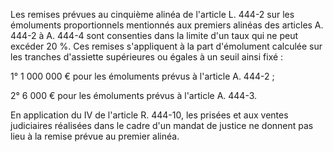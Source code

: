 Les remises prévues au cinquième alinéa de l'article L. 444-2 sur les émoluments proportionnels mentionnés aux premiers alinéas des articles A. 444-2 à A. 444-4 sont consenties dans la limite d'un taux qui ne peut excéder 20 %. Ces remises s'appliquent à la part d'émolument calculée sur les tranches d'assiette supérieures ou égales à un seuil ainsi fixé :

1° 1 000 000 € pour les émoluments prévus à l'article A. 444-2 ;

2° 6 000 € pour les émoluments prévus à l'article A. 444-3.

En application du IV de l'article R. 444-10, les prisées et aux ventes judiciaires réalisées dans le cadre d'un mandat de justice ne donnent pas lieu à la remise prévue au premier alinéa.
